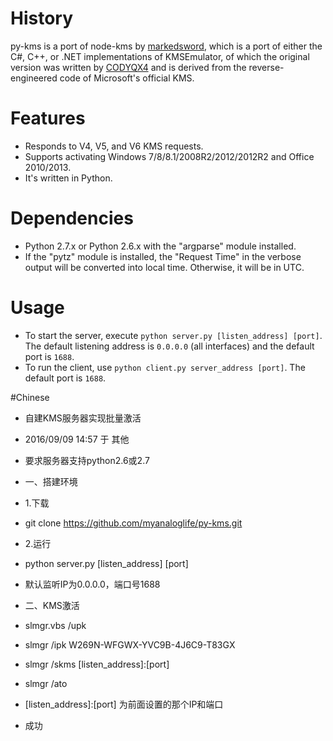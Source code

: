 # History
py-kms is a port of node-kms by [markedsword](http://forums.mydigitallife.info/members/183074-markedsword), which is a port of either the C#, C++, or .NET implementations of KMSEmulator, of which the original version was written by [CODYQX4](http://forums.mydigitallife.info/members/89933-CODYQX4) and is derived from the reverse-engineered code of Microsoft's official KMS.

# Features
- Responds to V4, V5, and V6 KMS requests.
- Supports activating Windows 7/8/8.1/2008R2/2012/2012R2 and Office 2010/2013.
- It's written in Python.

# Dependencies
- Python 2.7.x or Python 2.6.x with the "argparse" module installed.
- If the "pytz" module is installed, the "Request Time" in the verbose output will be converted into local time. Otherwise, it will be in UTC.

# Usage
- To start the server, execute `python server.py [listen_address] [port]`. The default listening address is `0.0.0.0` (all interfaces) and the default port is `1688`.
- To run the client, use `python client.py server_address [port]`. The default port is `1688`.

#Chinese
- 自建KMS服务器实现批量激活
- 2016/09/09 14:57 于 其他  

- 要求服务器支持python2.6或2.7

- 一、搭建环境
- 1.下载

- git clone https://github.com/myanaloglife/py-kms.git
- 2.运行

- python server.py [listen_address] [port]
- 默认监听IP为0.0.0.0，端口号1688
- 二、KMS激活

- slmgr.vbs /upk
- slmgr /ipk W269N-WFGWX-YVC9B-4J6C9-T83GX
- slmgr /skms [listen_address]:[port]
- slmgr /ato
- [listen_address]:[port] 为前面设置的那个IP和端口

- 成功
